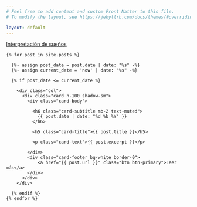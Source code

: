 ```yaml
---
# Feel free to add content and custom Front Matter to this file.
# To modify the layout, see https://jekyllrb.com/docs/themes/#overriding-theme-defaults

layout: default
---
```

[Interpretación de sueños](interpretation.html)
<div class="container my-5">

  <div class="row row-cols-1 row-cols-md-2 row-cols-lg-3 g-4">

    {% for post in site.posts %}

      {%- assign post_date = post.date | date: "%s" -%}
      {%- assign current_date = 'now' | date: "%s" -%}

      {% if post_date <= current_date %}

        <div class="col">
          <div class="card h-100 shadow-sm">
            <div class="card-body">

              <h6 class="card-subtitle mb-2 text-muted">
                {{ post.date | date: "%d %b %Y" }}
              </h6>

              <h5 class="card-title">{{ post.title }}</h5>

              <p class="card-text">{{ post.excerpt }}</p>

            </div>
            <div class="card-footer bg-white border-0">
                <a href="{{ post.url }}" class="btn btn-primary">Leer más</a>
            </div>
          </div>
        </div>

      {% endif %}
    {% endfor %}
  </div>
</div>
